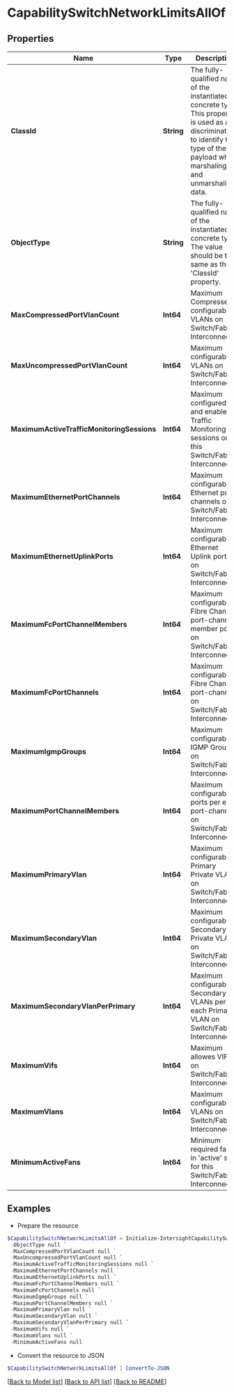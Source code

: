# CapabilitySwitchNetworkLimitsAllOf
## Properties

Name | Type | Description | Notes
------------ | ------------- | ------------- | -------------
**ClassId** | **String** | The fully-qualified name of the instantiated, concrete type. This property is used as a discriminator to identify the type of the payload when marshaling and unmarshaling data. | [default to "capability.SwitchNetworkLimits"]
**ObjectType** | **String** | The fully-qualified name of the instantiated, concrete type. The value should be the same as the &#39;ClassId&#39; property. | [default to "capability.SwitchNetworkLimits"]
**MaxCompressedPortVlanCount** | **Int64** | Maximum Compressed configurable VLANs on Switch/Fabric-Interconnect. | [optional] 
**MaxUncompressedPortVlanCount** | **Int64** | Maximum configurable VLANs on Switch/Fabric-Interconnect. | [optional] 
**MaximumActiveTrafficMonitoringSessions** | **Int64** | Maximum configured and enabled Traffic Monitoring sessions on this Switch/Fabric-Interconnect. | [optional] 
**MaximumEthernetPortChannels** | **Int64** | Maximum configurable Ethernet port-channels on Switch/Fabric-Interconnect. | [optional] 
**MaximumEthernetUplinkPorts** | **Int64** | Maximum configurable Ethernet Uplink ports on Switch/Fabric-Interconnect. | [optional] 
**MaximumFcPortChannelMembers** | **Int64** | Maximum configurable Fibre Channel port-channel member ports on Switch/Fabric-Interconnect. | [optional] 
**MaximumFcPortChannels** | **Int64** | Maximum configurable Fibre Channel port-channels on Switch/Fabric-Interconnect. | [optional] 
**MaximumIgmpGroups** | **Int64** | Maximum configurable IGMP Groups on Switch/Fabric-Interconnect. | [optional] 
**MaximumPortChannelMembers** | **Int64** | Maximum configurable ports per each port-channel on Switch/Fabric-Interconnect. | [optional] 
**MaximumPrimaryVlan** | **Int64** | Maximum configurable Primary Private VLANs on Switch/Fabric-Interconnect. | [optional] 
**MaximumSecondaryVlan** | **Int64** | Maximum configurable Secondary Private VLANs on Switch/Fabric-Interconnect. | [optional] 
**MaximumSecondaryVlanPerPrimary** | **Int64** | Maximum configurable Secondary VLANs per each Primary VLAN on Switch/Fabric-Interconnect. | [optional] 
**MaximumVifs** | **Int64** | Maximum allowes VIFs on Switch/Fabric-Interconnect. | [optional] 
**MaximumVlans** | **Int64** | Maximum configurable VLANs on Switch/Fabric-Interconnect. | [optional] 
**MinimumActiveFans** | **Int64** | Minimum required fans in &#39;active&#39; state for this Switch/Fabric-Interconnect. | [optional] 

## Examples

- Prepare the resource
```powershell
$CapabilitySwitchNetworkLimitsAllOf = Initialize-IntersightCapabilitySwitchNetworkLimitsAllOf  -ClassId null `
 -ObjectType null `
 -MaxCompressedPortVlanCount null `
 -MaxUncompressedPortVlanCount null `
 -MaximumActiveTrafficMonitoringSessions null `
 -MaximumEthernetPortChannels null `
 -MaximumEthernetUplinkPorts null `
 -MaximumFcPortChannelMembers null `
 -MaximumFcPortChannels null `
 -MaximumIgmpGroups null `
 -MaximumPortChannelMembers null `
 -MaximumPrimaryVlan null `
 -MaximumSecondaryVlan null `
 -MaximumSecondaryVlanPerPrimary null `
 -MaximumVifs null `
 -MaximumVlans null `
 -MinimumActiveFans null
```

- Convert the resource to JSON
```powershell
$CapabilitySwitchNetworkLimitsAllOf | ConvertTo-JSON
```

[[Back to Model list]](../README.md#documentation-for-models) [[Back to API list]](../README.md#documentation-for-api-endpoints) [[Back to README]](../README.md)

